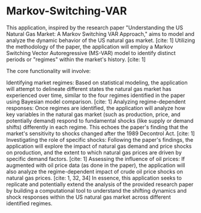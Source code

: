 # Markov-Switching-VAR
This application, inspired by the research paper "Understanding the US Natural Gas Market: A Markov Switching VAR Approach," aims to model and analyze the dynamic behavior of the US natural gas market. [cite: 1] Utilizing the methodology of the paper, the application will employ a Markov Switching Vector Autoregressive (MS-VAR) model to identify distinct periods or "regimes" within the market's history. [cite: 1]

The core functionality will involve:

Identifying market regimes: Based on statistical modeling, the application will attempt to delineate different states the natural gas market has experienced over time, similar to the four regimes identified in the paper using Bayesian model comparison. [cite: 1]
Analyzing regime-dependent responses: Once regimes are identified, the application will analyze how key variables in the natural gas market (such as production, price, and potentially demand) respond to fundamental shocks (like supply or demand shifts) differently in each regime. This echoes the paper's finding that the market's sensitivity to shocks changed after the 1989 Decontrol Act. [cite: 1]
Investigating the role of specific shocks: Following the paper's findings, the application will explore the impact of natural gas demand and price shocks on production, and the extent to which natural gas prices are driven by specific demand factors. [cite: 1]
Assessing the influence of oil prices: If augmented with oil price data (as done in the paper), the application will also analyze the regime-dependent impact of crude oil price shocks on natural gas prices. [cite: 1, 32, 34]
In essence, this application seeks to replicate and potentially extend the analysis of the provided research paper by building a computational tool to understand the shifting dynamics and shock responses within the US natural gas market across different identified regimes.
